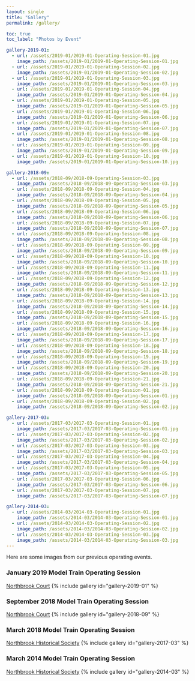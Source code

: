 ```yaml
---
layout: single
title: "Gallery"
permalink: /gallery/

toc: true
toc_label: "Photos by Event"

gallery-2019-01:
  - url: /assets/2019-01/2019-01-Operating-Session-01.jpg
    image_path: /assets/2019-01/2019-01-Operating-Session-01.jpg
  - url: /assets/2019-01/2019-01-Operating-Session-02.jpg
    image_path: /assets/2019-01/2019-01-Operating-Session-02.jpg
  - url: /assets/2019-01/2019-01-Operating-Session-03.jpg
    image_path: /assets/2019-01/2019-01-Operating-Session-03.jpg
  - url: /assets/2019-01/2019-01-Operating-Session-04.jpg
    image_path: /assets/2019-01/2019-01-Operating-Session-04.jpg
  - url: /assets/2019-01/2019-01-Operating-Session-05.jpg
    image_path: /assets/2019-01/2019-01-Operating-Session-05.jpg
  - url: /assets/2019-01/2019-01-Operating-Session-06.jpg
    image_path: /assets/2019-01/2019-01-Operating-Session-06.jpg
  - url: /assets/2019-01/2019-01-Operating-Session-07.jpg
    image_path: /assets/2019-01/2019-01-Operating-Session-07.jpg
  - url: /assets/2019-01/2019-01-Operating-Session-08.jpg
    image_path: /assets/2019-01/2019-01-Operating-Session-08.jpg
  - url: /assets/2019-01/2019-01-Operating-Session-09.jpg
    image_path: /assets/2019-01/2019-01-Operating-Session-09.jpg
  - url: /assets/2019-01/2019-01-Operating-Session-10.jpg
    image_path: /assets/2019-01/2019-01-Operating-Session-10.jpg

gallery-2018-09:
  - url: /assets/2018-09/2018-09-Operating-Session-03.jpg
    image_path: /assets/2018-09/2018-09-Operating-Session-03.jpg
  - url: /assets/2018-09/2018-09-Operating-Session-04.jpg
    image_path: /assets/2018-09/2018-09-Operating-Session-04.jpg
  - url: /assets/2018-09/2018-09-Operating-Session-05.jpg
    image_path: /assets/2018-09/2018-09-Operating-Session-05.jpg
  - url: /assets/2018-09/2018-09-Operating-Session-06.jpg
    image_path: /assets/2018-09/2018-09-Operating-Session-06.jpg
  - url: /assets/2018-09/2018-09-Operating-Session-07.jpg
    image_path: /assets/2018-09/2018-09-Operating-Session-07.jpg
  - url: /assets/2018-09/2018-09-Operating-Session-08.jpg
    image_path: /assets/2018-09/2018-09-Operating-Session-08.jpg
  - url: /assets/2018-09/2018-09-Operating-Session-09.jpg
    image_path: /assets/2018-09/2018-09-Operating-Session-09.jpg
  - url: /assets/2018-09/2018-09-Operating-Session-10.jpg
    image_path: /assets/2018-09/2018-09-Operating-Session-10.jpg
  - url: /assets/2018-09/2018-09-Operating-Session-11.jpg
    image_path: /assets/2018-09/2018-09-Operating-Session-11.jpg
  - url: /assets/2018-09/2018-09-Operating-Session-12.jpg
    image_path: /assets/2018-09/2018-09-Operating-Session-12.jpg
  - url: /assets/2018-09/2018-09-Operating-Session-13.jpg
    image_path: /assets/2018-09/2018-09-Operating-Session-13.jpg
  - url: /assets/2018-09/2018-09-Operating-Session-14.jpg
    image_path: /assets/2018-09/2018-09-Operating-Session-14.jpg
  - url: /assets/2018-09/2018-09-Operating-Session-15.jpg
    image_path: /assets/2018-09/2018-09-Operating-Session-15.jpg
  - url: /assets/2018-09/2018-09-Operating-Session-16.jpg
    image_path: /assets/2018-09/2018-09-Operating-Session-16.jpg
  - url: /assets/2018-09/2018-09-Operating-Session-17.jpg
    image_path: /assets/2018-09/2018-09-Operating-Session-17.jpg
  - url: /assets/2018-09/2018-09-Operating-Session-18.jpg
    image_path: /assets/2018-09/2018-09-Operating-Session-18.jpg
  - url: /assets/2018-09/2018-09-Operating-Session-19.jpg
    image_path: /assets/2018-09/2018-09-Operating-Session-19.jpg
  - url: /assets/2018-09/2018-09-Operating-Session-20.jpg
    image_path: /assets/2018-09/2018-09-Operating-Session-20.jpg
  - url: /assets/2018-09/2018-09-Operating-Session-21.jpg
    image_path: /assets/2018-09/2018-09-Operating-Session-21.jpg
  - url: /assets/2018-09/2018-09-Operating-Session-01.jpg
    image_path: /assets/2018-09/2018-09-Operating-Session-01.jpg
  - url: /assets/2018-09/2018-09-Operating-Session-02.jpg
    image_path: /assets/2018-09/2018-09-Operating-Session-02.jpg

gallery-2017-03:
  - url: /assets/2017-03/2017-03-Operating-Session-01.jpg
    image_path: /assets/2017-03/2017-03-Operating-Session-01.jpg
  - url: /assets/2017-03/2017-03-Operating-Session-02.jpg
    image_path: /assets/2017-03/2017-03-Operating-Session-02.jpg
  - url: /assets/2017-03/2017-03-Operating-Session-03.jpg
    image_path: /assets/2017-03/2017-03-Operating-Session-03.jpg
  - url: /assets/2017-03/2017-03-Operating-Session-04.jpg
    image_path: /assets/2017-03/2017-03-Operating-Session-04.jpg
  - url: /assets/2017-03/2017-03-Operating-Session-05.jpg
    image_path: /assets/2017-03/2017-03-Operating-Session-05.jpg
  - url: /assets/2017-03/2017-03-Operating-Session-06.jpg
    image_path: /assets/2017-03/2017-03-Operating-Session-06.jpg
  - url: /assets/2017-03/2017-03-Operating-Session-07.jpg
    image_path: /assets/2017-03/2017-03-Operating-Session-07.jpg

gallery-2014-03:
  - url: /assets/2014-03/2014-03-Operating-Session-01.jpg
    image_path: /assets/2014-03/2014-03-Operating-Session-01.jpg
  - url: /assets/2014-03/2014-03-Operating-Session-02.jpg
    image_path: /assets/2014-03/2014-03-Operating-Session-02.jpg
  - url: /assets/2014-03/2014-03-Operating-Session-03.jpg
    image_path: /assets/2014-03/2014-03-Operating-Session-03.jpg
---
```

Here are some images from our previous operating events.
### January 2019 Model Train Operating Session
[Northbrook Court](http://www.northbrookcourt.com)
{% include gallery id="gallery-2019-01" %}

### September 2018 Model Train Operating Session 
[Northbrook Court](http://www.northbrookcourt.com)
{% include gallery id="gallery-2018-09" %}

### March 2018 Model Train Operating Session
[Northbrook Historical Society](http://www.northbrookhistory.org)
{% include gallery id="gallery-2017-03" %}

### March 2014 Model Train Operating Session
[Northbrook Historical Society](http://www.northbrookhistory.org)
{% include gallery id="gallery-2014-03" %}
